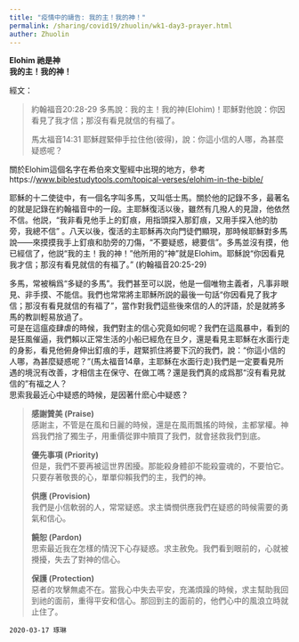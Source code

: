 ```yaml
---
title: "疫情中的禱告: 我的主！我的神！"
permalink: /sharing/covid19/zhuolin/wk1-day3-prayer.html
auther: Zhuolin
---
```

**Elohim 祂是神**  
**我的主！我的神！**  

經文：  
>約翰福音20:28-29 多馬說：我的主！我的神(Elohim)！耶穌對他說：你因看見了我才信；那沒有看見就信的有福了。  
>
>馬太福音14:31 耶穌趕緊伸手拉住他(彼得)，說：你這小信的人哪，為甚麼疑惑呢？  

關於Elohim這個名字在希伯來文聖經中出現的地方，參考https://www.biblestudytools.com/topical-verses/elohim-in-the-bible/  

耶穌的十二使徒中，有一個名字叫多馬，又叫低士馬。關於他的記錄不多，最著名的就是記錄在約翰福音中的一段。主耶穌復活以後，雖然有几撥人的見證，他依然不信。他説，“我非看見他手上的釘痕，用指頭探入那釘痕，又用手探入他的肋旁，我總不信” 。八天以後，復活的主耶穌再次向門徒們顯現，那時候耶穌對多馬說——來摸摸我手上釘痕和肋旁的刀傷，“不要疑惑，總要信”。多馬並沒有摸，他已經信了，他説“我的主！我的神！”他所用的“神”就是Elohim。耶穌說“你因看見我才信；那沒有看見就信的有福了。” (約翰福音20:25-29)  

 多馬，常被稱爲“多疑的多馬”。我們甚至可以説，他是一個唯物主義者，凡事非眼見、非手摸、不能信。我們也常常將主耶穌所説的最後一句話“你因看見了我才信；那沒有看見就信的有福了”，當作對我們這些後來信的人的評語，於是就將多馬的教訓輕易放過了。  
 可是在這瘟疫肆虐的時候，我們對主的信心究竟如何呢？我們在這風暴中，看到的是狂風催逼，我們賴以正常生活的小船已經危在旦夕，還是看見主耶穌在水面行走的身影，看見他俯身伸出釘痕的手，趕緊抓住將要下沉的我們，說：“你這小信的人哪，為甚麼疑惑呢？”(馬太福音14章，主耶穌在水面行走)我們是一定要看見所遇的境況有改善，才相信主在保守、在做工嗎？還是我們真的成爲那“沒有看見就信的”有福之人？  
 思索我最近心中疑惑的時候，是因著什麽心中疑惑？  

> **感謝贊美 (Praise)**  
> 感謝主，不管是在風和日麗的時候，還是在風雨飄搖的時候，主都掌權。神爲我們捨了獨生子，用重價從罪中贖買了我們，就會拯救我們到底。  
>
> **優先事項 (Priority)**  
> 但是，我們不要再被這世界困擾。那能殺身體卻不能殺靈魂的，不要怕它。只要存著敬畏的心，單單仰賴我們的主，我們的神。  
>
> **供應 (Provision)**  
> 我們是小信軟弱的人，常常疑惑。求主憐憫供應我們在疑惑的時候需要的勇氣和信心。  
>
> **饒恕 (Pardon)**  
> 思索最近我在怎樣的情況下心存疑惑。求主赦免。我們看到眼前的，心就被攪擾，失去了對神的信心。  
>
> **保護 (Protection)**  
> 惡者的攻擊無處不在。當我心中失去平安，充滿煩躁的時候，求主幫助我回到祂的面前，重得平安和信心。那回到主的面前的，他們心中的風浪立時就止住了。  

`2020-03-17 琢琳`
